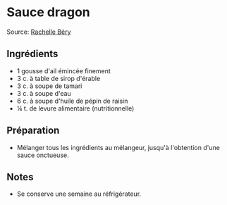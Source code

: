 # Sauce dragon
Source: [Rachelle Béry](https://www.rachellebery.ca/la-levure-alimentaire-la-poudre-dor-des-vegetaliens)

## Ingrédients
* 1 gousse d'ail émincée finement
* 3 c. à table de sirop d'érable
* 3 c. à soupe de tamari
* 3 c. à soupe d'eau
* 6 c. à soupe d'huile de pépin de raisin
* ¼ t. de levure alimentaire (nutritionnelle)

## Préparation
* Mélanger tous les ingrédients au mélangeur, jusqu'à l'obtention d'une sauce onctueuse.

## Notes
* Se conserve une semaine au réfrigérateur.
